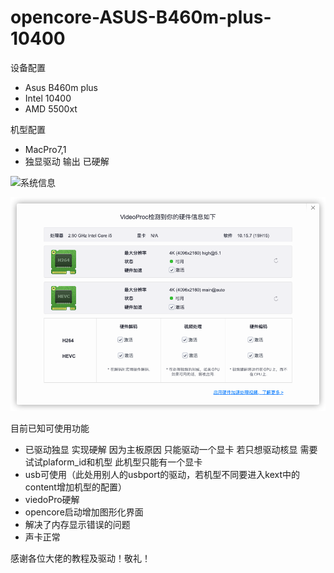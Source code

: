 # opencore-ASUS-B460m-plus-10400

设备配置
- Asus B460m plus
- Intel 10400
- AMD 5500xt

机型配置
- MacPro7,1
- 独显驱动 输出 已硬解

![系统信息](https://github.com/CasperNan/opencore-ASUS-B460m-plus-10400/blob/master/images/image1.jpeg?raw=true)

![VideoProc](https://github.com/CasperNan/opencore-ASUS-B460m-plus-10400/blob/master/images/image2.png?raw=true)

目前已知可使用功能
- 已驱动独显 实现硬解 因为主板原因 只能驱动一个显卡 若只想驱动核显 需要试试plaform_id和机型 此机型只能有一个显卡
- usb可使用（此处用别人的usbport的驱动，若机型不同要进入kext中的content增加机型的配置）
- viedoPro硬解
- opencore启动增加图形化界面
- 解决了内存显示错误的问题
- 声卡正常

感谢各位大佬的教程及驱动！敬礼！